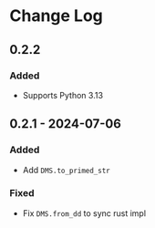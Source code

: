 # Change Log

## 0.2.2

### Added

- Supports Python 3.13

## 0.2.1 - 2024-07-06

### Added

- Add `DMS.to_primed_str`

### Fixed

- Fix `DMS.from_dd` to sync rust impl

